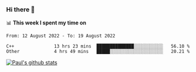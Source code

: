 ### Hi there 👋

📊 **This week I spent my time on**
<!--START_SECTION:waka-->

```text
From: 12 August 2022 - To: 19 August 2022

C++               13 hrs 23 mins  ██████████████░░░░░░░░░░░   56.10 %
Other             4 hrs 49 mins   █████░░░░░░░░░░░░░░░░░░░░   20.21 %
```

<!--END_SECTION:waka-->


[![Paul's github stats](https://github-readme-stats.vercel.app/api?username=mickeyouyou&theme=dracula&show_icons=true)](https://github.com/anuraghazra/github-readme-stats)
